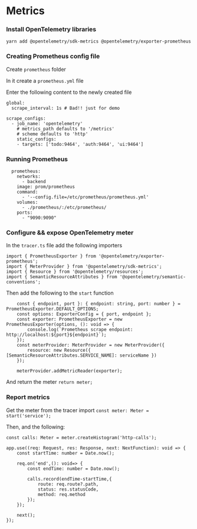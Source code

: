 # Metrics

### Install OpenTelemetry libraries
```
yarn add @opentelemetry/sdk-metrics @opentelemetry/exporter-prometheus
```

### Creating Prometheus config file
Create `prometheus` folder

In it create a `prometheus.yml` file

Enter the following content to the newly created file

```
global:
  scrape_interval: 1s # Bad!! just for demo

scrape_configs:
  - job_name: 'opentelemetry'
    # metrics_path defaults to '/metrics'
    # scheme defaults to 'http'
    static_configs:
    - targets: ['todo:9464', 'auth:9464', 'ui:9464']
```


### Running Prometheus

```
  prometheus:
    networks:
      - backend
    image: prom/prometheus
    command:
      - '--config.file=/etc/prometheus/prometheus.yml'
    volumes:
      - ./prometheus/:/etc/prometheus/
    ports:
      - "9090:9090"
```


### Configure && expose OpenTelemetry meter
In the `tracer.ts` file add the following importers

```
import { PrometheusExporter } from '@opentelemetry/exporter-prometheus';
import { MeterProvider } from '@opentelemetry/sdk-metrics';
import { Resource } from '@opentelemetry/resources';
import { SemanticResourceAttributes } from '@opentelemetry/semantic-conventions';

```

Then add the following to the `start` function
```
    const { endpoint, port }: { endpoint: string, port: number } = PrometheusExporter.DEFAULT_OPTIONS;
    const options: ExporterConfig = { port, endpoint };
    const exporter: PrometheusExporter = new PrometheusExporter(options, (): void => {
        console.log(`Prometheus scrape endpoint: http://localhost:${port}${endpoint}`);
    });
    const meterProvider: MeterProvider = new MeterProvider({
        resource: new Resource({ [SemanticResourceAttributes.SERVICE_NAME]: serviceName })
    });

    meterProvider.addMetricReader(exporter);
```

And return the meter `return meter;`

### Report metrics 
Get the meter from the tracer import `const meter: Meter = start('service');`

Then, and the following: 

```
const calls: Meter = meter.createHistogram('http-calls');

app.use((req: Request, res: Response, next: NextFunction): void => {
    const startTime: number = Date.now();

    req.on('end',(): void=> {
        const endTime: number = Date.now();

        calls.record(endTime-startTime,{
            route: req.route?.path,
            status: res.statusCode,
            method: req.method
        });
    });

    next();
});
```
